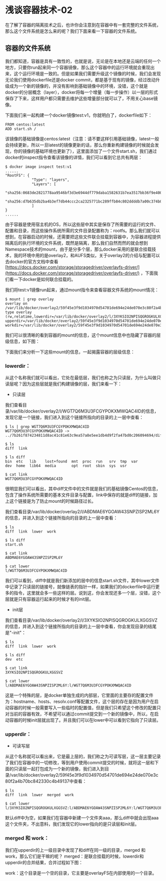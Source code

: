 # 浅谈容器技术-02
在了解了容器的隔离技术之后，也许你会注意到在容器中有一套完整的文件系统，那么这个文件系统是怎么来的呢？我们下面来看一下容器的文件系统。

## 容器的文件系统
我们都知道，容器是具有一致性的，也就是说，无论是在本地还是云端的任何一个地方，只要你run起来同一个容器镜像，那么这个容器中的运行环境就会重现出来，这个运行环境是一致的。但是如果我们需要升级这个镜像的时候，我们会发现无论我们使用dockerfile还是docker commit，都是基于现有的镜像，经过改动升级成为一个新的镜像的，并没有影响到基础镜像中的环境，没错，这个就是docker的分层概念（layer），docker将每一个增量（每一步操作）以一层的形式保存了下来，这样用户都只需要去维护这些增量部分就可以了，不用关心base镜像。

下面我们来一起构建一个docker镜像test:v1，你就明白了，dockerfile如下：

```
FROM centos:latest
ADD start.sh /
```
该镜像的基础镜像是centos:latest（注意：请不要这样引用基础镜像，latest一般会持续更新，所以一旦latest的镜像更新的话，那么你重新构建镜像的时候就会发现，你的镜像的基础环境也更新了），这里面添加了一个文件start.sh，我们通过docker的inspect指令查看该镜像的详情，我们可以看到它总共有两层：

```
$ docker image inspect test:v1
......
"RootFS": {
            "Type": "layers",
            "Layers": [
                "sha256:0683de2821778aa9546bf3d3e6944df779daba1582631b7ea3517bb36f9e4007",
                "sha256:d7b635db2ba4b3ef7db44ccc2ca2325771bc289ffb84c802ddddb7a00c374b00"
            ]        
}
......
```
由于容器是使用宿主机的OS，所以这些层中其实是保存了所需要的运行的文件、配置和目录，而这些操作系统所需的文件目录配置称为：rootfs。那么我们就可以想到，在容器启动的时候，还需要把这些文件联合挂载到容器中，为容器进程提供隔离后的执行环境的文件系统，既然是隔离，那么我们自然而然的就会想到Namespace技术的mount，由于是分多个层，那么docker采用的是联合挂载技术，我的环境中用的是overlay2，和AUFS类似，关于overlay2的介绍与配置可以去docker的官方文档中查看[https://docs.docker.com/storage/storagedriver/overlayfs-driver/](https://docs.docker.com/storage/storagedriver/overlayfs-driver/) ，下面我们看一下docker是如何联合挂载的。

我们将test:v1镜像run起来，通过mount指令来查看容器文件系统的mount情况：

```
$ mount | grep overlay
overlay on /var/lib/docker/overlay2/59f45e3f9d1034970d54701de694e24de070e3c80f2a4b70bc842330c4b49137/merged type overlay 
(rw,relatime,lowerdir=/var/lib/docker/overlay2/l/3XYKSIO2NPISQGROGKULXGGSVZ:/var/lib/docker/overlay2/l/ABDMAE6YGOAW43SNPZISP2ML6Y:/var/lib/docker/overlay2/l/WGT7Q6M3U3FCGYPOKXMWQAC4ID,
upperdir=/var/lib/docker/overlay2/59f45e3f9d1034970d54701de694e24de070e3c80f2a4b70bc842330c4b49137/diff,
workdir=/var/lib/docker/overlay2/59f45e3f9d1034970d54701de694e24de070e3c80f2a4b70bc842330c4b49137/work)
```
我们可以很清晰的看到容器的mount的信息，这个mount信息中也隐藏了容器的层级信息，如下图：

下面我们来分析一下这些mount的信息，一起揭露容器的层级信息：

### lowerdir：
从这个名称我们就可以看出，它处在最低层，我们也称之为只读层，为什么叫做只读层呢？因为这些层就是我们构建镜像的层，我们来看一下：

* 只读层

我们查看目录/var/lib/docker/overlay2/l/WGT7Q6M3U3FCGYPOKXMWQAC4ID的信息，发现它是一个链接，我们进入到这个链接所指向的目录的上一层中查看：

```
$ ls | grep WGT7Q6M3U3FCGYPOKXMWQAC4ID
WGT7Q6M3U3FCGYPOKXMWQAC4ID -> ../7b261f874234811d8ac41c81e63c9ea57a8e5ee1db4d9f2fa47bd0c206094694/diff

$ ls
diff  link

$ ls diff
bin  etc   lib    lost+found  mnt  proc  run   srv  tmp  var
dev  home  lib64  media       opt  root  sbin  sys  usr

$ cat link
WGT7Q6M3U3FCGYPOKXMWQAC4ID
```

很明显我们可以看出，其中diff文件中的文件就是我们的基础镜像Centos的信息，包含了操作系统所需要的基本文件目录与配置，link中保存的就是diff的链接，加上这个链接是为了防止mount的时候路径过长。

我们查看目录/var/lib/docker/overlay2/l/ABDMAE6YGOAW43SNPZISP2ML6Y的信息，并进入到这个链接所指向的目录的上一层中查看：

```
$ ls
diff  link  lower  work

$ ls diff
start.sh

$ cat link
ABDMAE6YGOAW43SNPZISP2ML6Y

$ cat lower
l/WGT7Q6M3U3FCGYPOKXMWQAC4ID
```

我们可以看到，diff中就是我们新添加的层中的信息start.sh文件，其中lower文件中记录了只读层的链接号，就像链表的指针一样，如果我们的dockerfile中运行更多的指令，这里就会多一些这样的层。说到这，你会发现还多一个层，没错，这个层就是只有容器运行起来的时候才有的init层。

* init层

我们查看目录/var/lib/docker/overlay2/l/3XYKSIO2NPISQGROGKULXGGSVZ的信息，并进入到这个链接所指向的目录的上一层中查看，你会发现目录的结尾是"-init"：

```
$ ls
diff  link  lower  work

$ ls diff
dev  etc

$ cat link
3XYKSIO2NPISQGROGKULXGGSVZ

$ cat lower
l/ABDMAE6YGOAW43SNPZISP2ML6Y:l/WGT7Q6M3U3FCGYPOKXMWQAC4ID
```
这是一个特殊的层，是docker单独生成的内部层，它里面的主要存的配置文件为：hostname、hosts、resolv.conf等配置文件，这个层的存在是因为用户在启动容器的时候一般需要写入一些临时的配置值，但是我们只希望这个修改的配置只对当前的容器有效，不希望可以通过commit提交到一个新的镜像中，所以，在启动容器的时候init层就出现了。并且我们可以在lower中可以看到它指向了只读层。

### upperdir：

* 可读写层

从这个名称就可以看出来，它是最上层的，我们称之为可读写层，这一层主要记录了我们在容器中的一切修改，等到用户使用commit提交的时候，就将这一层和下面的只读层一起打包成为一个新的镜像，我们进入到目录/var/lib/docker/overlay2/59f45e3f9d1034970d54701de694e24de070e3c80f2a4b70bc842330c4b49137中查看：

```
$ ls
diff  link  lower  merged  work

$ cat lower
l/3XYKSIO2NPISQGROGKULXGGSVZ:l/ABDMAE6YGOAW43SNPZISP2ML6Y:l/WGT7Q6M3U3FCGYPOKXMWQAC4ID
```
默认diff中为空，如果我们在容器中新建一个文件夹aaa，那么diff中就会出现aaa这个文件夹，不出意料，我们发现它的lower指向的是只读层和init层。

### merged 和 work：

我们在upperdir的上一级目录中发现了和diff在同一级的目录，merged 和 work，那么它们是干嘛的呢？
merged：是联合挂载的时候，lowerdir和upperdir的合并结果，合并过程如下图：
![]()

work：这个目录是一个空的目录，它主要是overlayFS在内部使用的一个目录。
